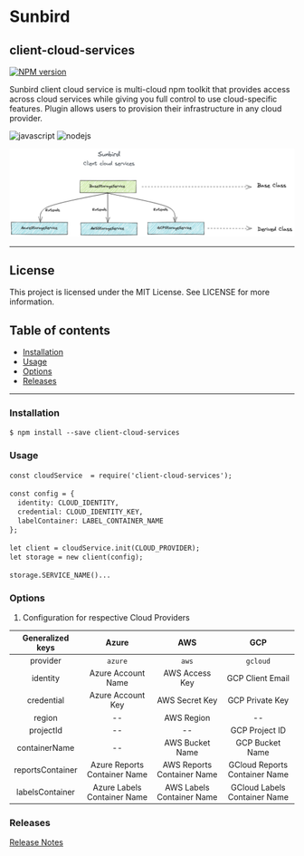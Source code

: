 # Sunbird
## client-cloud-services

[![NPM version](https://img.shields.io/npm/v/client-cloud-services.svg?flat&logo=npm)](https://img.shields.io/npm/v/client-cloud-services.svg?style=for-the-badge&logo=npm)

Sunbird client cloud service is multi-cloud npm toolkit that provides access across cloud services while giving you full control to use cloud-specific features. Plugin allows users to provision their infrastructure in any cloud provider.

<p>
  <img alt="javascript" src="https://img.shields.io/badge/JavaScript-F7DF1E?style=for-the-badge&logo=javascript&logoColor=black" height=25 />
  <img alt="nodejs" src="https://img.shields.io/badge/Node.js-43853D?style=for-the-badge&logo=node.js&logoColor=white" height=25 />
</p>

<!-- <img alt="sunbird-client-cloud-services" src="./docs/SB_ccs.png"> -->
![sunbird-client-cloud-services](/docs/SB_ccs.png)

---

## License

This project is licensed under the MIT License. See LICENSE for more information.

## Table of contents

- [Installation](#installation)
- [Usage](#usage)
- [Options](#options)
- [Releases](#releases)
---

### Installation


```
$ npm install --save client-cloud-services
```

### Usage

```
const cloudService  = require('client-cloud-services');

const config = {
  identity: CLOUD_IDENTITY,
  credential: CLOUD_IDENTITY_KEY,
  labelContainer: LABEL_CONTAINER_NAME
};

let client = cloudService.init(CLOUD_PROVIDER);
let storage = new client(config);

storage.SERVICE_NAME()...

```

### Options

1. Configuration for respective Cloud Providers

| Generalized keys |             Azure            |             AWS            |              GCP              |
|:----------------:|:----------------------------:|:--------------------------:|:-----------------------------:|
|     provider     |            `azure`           |            `aws`           |            `gcloud`           |
|     identity     |      Azure Account Name      |       AWS Access Key       |        GCP Client Email       |
|    credential    |       Azure Account Key      |       AWS Secret Key       |        GCP Private Key        |
|      region      |              --              |         AWS Region         |               --              |
|     projectId    |              --              |             --             |         GCP Project ID        |
|   containerName  |              --              |       AWS Bucket Name      |        GCP Bucket Name        |
| reportsContainer | Azure Reports Container Name | AWS Reports Container Name | GCloud Reports Container Name |
|  labelsContainer |  Azure Labels Container Name |  AWS Labels Container Name |  GCloud Labels Container Name |

### Releases

[Release Notes](/README.md)

